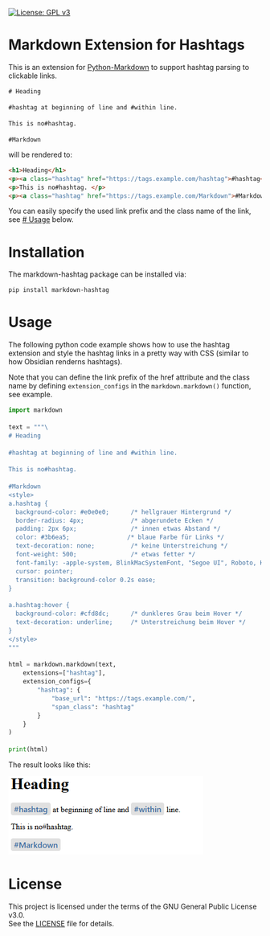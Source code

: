 [![License: GPL v3](https://img.shields.io/badge/License-GPLv3-blue.svg)](https://www.gnu.org/licenses/gpl-3.0)

# Markdown Extension for Hashtags

This is an extension for [Python-Markdown](https://pypi.org/project/Markdown/) to support hashtag parsing to clickable links.

```
# Heading

#hashtag at beginning of line and #within line.

This is no#hashtag. 

#Markdown
```

will be rendered to:

```html
<h1>Heading</h1>
<p>⁠<a class="hashtag" href="https://tags.example.com/hashtag">#hashtag</a> at beginning of line and <a class="hashtag" href="https://tags.example.com/within">#within</a> line.</p>
<p>This is no#hashtag. </p>
<p>⁠<a class="hashtag" href="https://tags.example.com/Markdown">#Markdown</a></p>
```

You can easily specify the used link prefix and the class name of the link, see [# Usage](#usage) below.

# Installation

The markdown-hashtag package can be installed via:

```bash
pip install markdown-hashtag
```

# Usage

The following python code example shows how to use the hashtag extension and style the hashtag links in a pretty way with CSS (similar to how Obsidian renderns hashtags).

Note that you can define the link prefix of the href attribute and the class name by defining `extension_configs` in the `markdown.markdown()` function, see example.

```python
import markdown

text = """\
# Heading

#hashtag at beginning of line and #within line.

This is no#hashtag. 

#Markdown
<style>
a.hashtag {
  background-color: #e0e0e0;      /* hellgrauer Hintergrund */
  border-radius: 4px;             /* abgerundete Ecken */
  padding: 2px 6px;               /* innen etwas Abstand */
  color: #3b6ea5;                /* blaue Farbe für Links */
  text-decoration: none;          /* keine Unterstreichung */
  font-weight: 500;               /* etwas fetter */
  font-family: -apple-system, BlinkMacSystemFont, "Segoe UI", Roboto, Helvetica, Arial, sans-serif;
  cursor: pointer;
  transition: background-color 0.2s ease;
}

a.hashtag:hover {
  background-color: #cfd8dc;      /* dunkleres Grau beim Hover */
  text-decoration: underline;     /* Unterstreichung beim Hover */
}
</style>
"""

html = markdown.markdown(text,
    extensions=["hashtag"],
    extension_configs={
        "hashtag": {
            "base_url": "https://tags.example.com/",
            "span_class": "hashtag"
        }
    }
)

print(html)
```
The result looks like this:

![rendered ouput in Browser](renderedHashtags.png)

# License

This project is licensed under the terms of the GNU General Public License v3.0.  
See the [LICENSE](./LICENSE) file for details.
